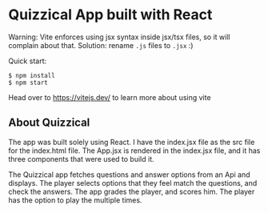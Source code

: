 # Quizzical App built with React

Warning: Vite enforces using jsx syntax inside jsx/tsx files, so it will complain about that. Solution: rename `.js` files to `.jsx` :)

Quick start:

```
$ npm install
$ npm start
````

Head over to https://vitejs.dev/ to learn more about using vite
## About Quizzical

The app was built solely using React. I have the index.jsx file as the src file for the index.html file. The App.jsx is rendered in the index.jsx file, and it has three components that were used to build it.

The Quizzical app fetches questions and answer options from an Api and displays. The player selects options that they feel match the questions, and check the answers. The app grades the player, and scores him. The player has the option to play the multiple times.
